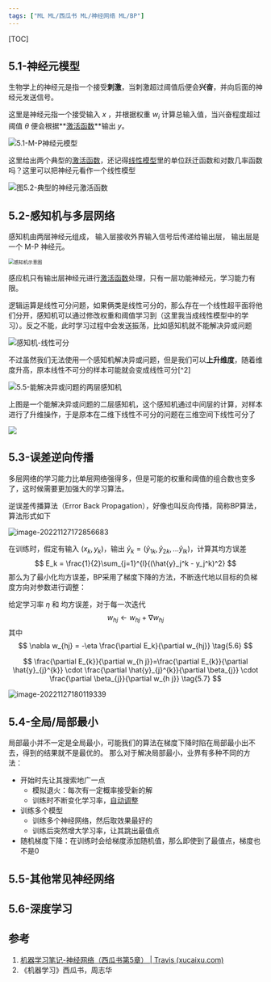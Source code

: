 ```yaml
---
tags: ["ML ML/西瓜书 ML/神经网络 ML/BP"]
---
```

[TOC]

## 5.1-神经元模型

生物学上的神经元是指一个接受**刺激**，当刺激超过阈值后便会**兴奋**，并向后面的神经元发送信号。

这里是神经元指一个接受输入 $x$ ，并根据权重 $w_i$ 计算总输入值，当兴奋程度超过阈值 $\theta$ 便会根据**[激活函数](../待分类/激活函数.md)**输出 $y$。

![5.1-M-P神经元模型](https://pic-1257412153.cos.ap-nanjing.myqcloud.com/images/2022/11/27/image-20221127160711180-163463.png)

这里给出两个典型的[激活函数](../待分类/激活函数.md)，还记得[线性模型](3-线性模型.md#3.3-对数几率回归)里的单位跃迁函数和对数几率函数吗？这里可以把神经元看作一个线性模型

![图5.2-典型的神经元激活函数](https://pic-1257412153.cos.ap-nanjing.myqcloud.com/images/2022/11/27/image-20221127161324578-c9c996.png)

## 5.2-感知机与多层网络

感知机由两层神经元组成， 输入层接收外界输入信号后传递给输出层， 输出层是一个 M-P 神经元。

<img src="https://pic-1257412153.cos.ap-nanjing.myqcloud.com/images/2022/11/27/image-20221127163307949-b19780.png" alt="感知机示意图" style="zoom:67%;" />

感应机只有输出层神经元进行[激活函数](../待分类/激活函数.md)处理，只有一层功能神经元，学习能力有限。

逻辑运算是线性可分问题，如果俩类是线性可分的，那么存在一个线性超平面将他们分开，感知机可以通过修改权重和阈值学习到（这里我当成线性模型中的学习）。反之不能，此时学习过程中会发送振荡，比如感知机就不能解决异或问题

![感知机-线性可分](C:/Users/23859/AppData/Roaming/Typora/typora-user-images/image-20221127163006717.png)

不过虽然我们无法使用一个感知机解决异或问题，但是我们可以**上升维度**，随着维度升高，原本线性不可分的样本可能就会变成线性可分[^2]

![5.5-能解决异或问题的两层感知机](https://pic-1257412153.cos.ap-nanjing.myqcloud.com/images/2022/11/27/image-20221127164232523-fa54ee.png)

上图是一个能解决异或问题的二层感知机，这个感知机通过中间层的计算，对样本进行了升维操作，于是原本在二维下线性不可分的问题在三维空间下线性可分了

![](https://pic-1257412153.cos.ap-nanjing.myqcloud.com/images/images/2022/11/27/20221127164355-629a92.png)



## 5.3-误差逆向传播

多层网络的学习能力比单层网络强得多，但是可能的权重和阈值的组合数也变多了，这时候需要更加强大的学习算法。

逆误差传播算法（Error Back Propagation），好像也叫反向传播，简称BP算法，算法形式如下

![image-20221127172856683](https://pic-1257412153.cos.ap-nanjing.myqcloud.com/images/2022/11/27/image-20221127172856683-22eb33.png)

在训练时，假定有输入 $(x_k, y_k)$，输出 $\hat{y}_k = (\hat{y}_{1k}, \hat{y}_{2k}, \dots \hat{y}_{lk})$，计算其均方误差 
$$
E_k = \frac{1}{2}\sum_{j=1}^{l}{(\hat{y}_j^k - y_j^k)^2}
$$
那么为了最小化均方误差，BP采用了梯度下降的方法，不断迭代地以目标的负梯度方向对参数进行调整：

给定学习率 $\eta$ 和 均方误差，对于每一次迭代
$$
w_{hj} \leftarrow w_{hj} + \nabla w_{hj} \tag{5.5}
$$
其中
$$
\nabla w_{hj} = -\eta \frac{\partial E_k}{\partial w_{hj}} \tag{5.6}
$$

$$
\frac{\partial E_{k}}{\partial w_{h j}}=\frac{\partial E_{k}}{\partial \hat{y}_{j}^{k}} \cdot \frac{\partial \hat{y}_{j}^{k}}{\partial \beta_{j}} \cdot \frac{\partial \beta_{j}}{\partial w_{h j}} \tag{5.7}
$$

![image-20221127180119339](https://pic-1257412153.cos.ap-nanjing.myqcloud.com/images/2022/11/27/image-20221127180119339-d35ef2.png)




## 5.4-全局/局部最小


局部最小并不一定是全局最小，可能我们的算法在梯度下降时陷在局部最小出不去，得到的结果就不是最优的。
那么对于解决局部最小，业界有多种不同的方法：

- 开始时先让其搜索地广一点
	- 模拟退火：每次有一定概率接受新的解
	- 训练时不断变化学习率，[自动调整](../LeeML/Task05-网络设计技巧.md#自动调整学习速率)
- 训练多个模型
	- 训练多个神经网络，然后取效果最好的
	- 训练后突然增大学习率，让其跳出最值点
- 随机梯度下降：在训练时会给梯度添加随机值，那么即使到了最值点，梯度也不是0





## 5.5-其他常见神经网络







## 5.6-深度学习







## 参考

1. [机器学习笔记-神经网络（西瓜书第5章） | Travis (xucaixu.com)](https://www.xucaixu.com/note/20201003_neural_networks/)
2. 《机器学习》西瓜书，周志华

[^1]: [多层感知机是如何解决异或问题的？ - Yiwen的回答 - 知乎](https://www.zhihu.com/question/263676843/answer/2253967824)

